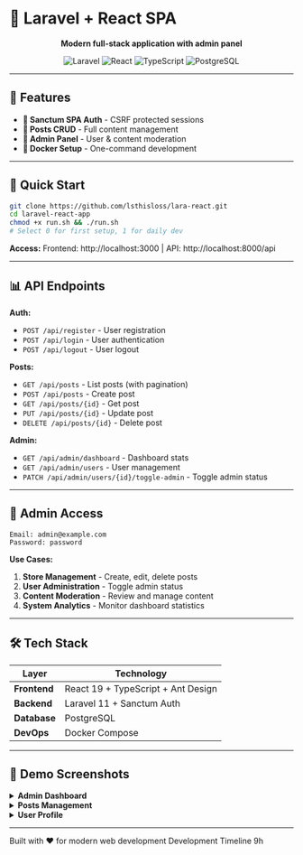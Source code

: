 # 🚀 Laravel + React SPA

<div align="center">

**Modern full-stack application with admin panel**

![Laravel](https://img.shields.io/badge/Laravel-FF2D20?style=for-the-badge&logo=laravel&logoColor=white)
![React](https://img.shields.io/badge/React-20232A?style=for-the-badge&logo=react&logoColor=61DAFB)
![TypeScript](https://img.shields.io/badge/TypeScript-007ACC?style=for-the-badge&logo=typescript&logoColor=white)
![PostgreSQL](https://img.shields.io/badge/PostgreSQL-316192?style=for-the-badge&logo=postgresql&logoColor=white)

</div>

---

## 🎯 Features

- **🔐 Sanctum SPA Auth** - CSRF protected sessions  
- **📝 Posts CRUD** - Full content management
- **👑 Admin Panel** - User & content moderation
- **🐳 Docker Setup** - One-command development

---

## 🚀 Quick Start

```bash
git clone https://github.com/lsthisloss/lara-react.git
cd laravel-react-app
chmod +x run.sh && ./run.sh
# Select 0 for first setup, 1 for daily dev
```

**Access:** Frontend: http://localhost:3000 | API: http://localhost:8000/api

---

## 📊 API Endpoints

**Auth:**
- `POST /api/register` - User registration
- `POST /api/login` - User authentication
- `POST /api/logout` - User logout

**Posts:**
- `GET /api/posts` - List posts (with pagination)
- `POST /api/posts` - Create post
- `GET /api/posts/{id}` - Get post
- `PUT /api/posts/{id}` - Update post
- `DELETE /api/posts/{id}` - Delete post

**Admin:**
- `GET /api/admin/dashboard` - Dashboard stats
- `GET /api/admin/users` - User management
- `PATCH /api/admin/users/{id}/toggle-admin` - Toggle admin status

---

## 👑 Admin Access

```
Email: admin@example.com
Password: password
```

**Use Cases:**
1. **Store Management** - Create, edit, delete posts
2. **User Administration** - Toggle admin status
3. **Content Moderation** - Review and manage content
4. **System Analytics** - Monitor dashboard statistics

---

## 🛠 Tech Stack

| Layer | Technology |
|-------|------------|
| **Frontend** | React 19 + TypeScript + Ant Design |
| **Backend** | Laravel 11 + Sanctum Auth |
| **Database** | PostgreSQL |
| **DevOps** | Docker Compose |

---

## 🎨 Demo Screenshots

<details>
<summary><strong>Admin Dashboard</strong></summary>

![Admin Dashboard](https://github.com/user-attachments/assets/fb2d48c7-0414-44af-81d6-b26a1579f179)

</details>

<details>
<summary><strong>Posts Management</strong></summary>

![Posts Page](https://github.com/user-attachments/assets/cc20187d-1a84-4a2c-a1f7-e3d9264e288f)

</details>

<details>
<summary><strong>User Profile</strong></summary>

![User Page](https://github.com/user-attachments/assets/1a752948-7c64-49f1-8f82-b32402d36d76)

</details>

---

Built with ❤️ for modern web development
Development Timeline 9h

